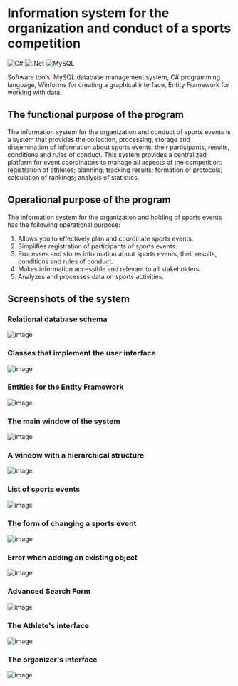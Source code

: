 # Information system for the organization and conduct of a sports competition

![C#](https://img.shields.io/badge/c%23-%23239120.svg?style=for-the-badge&logo=csharp&logoColor=white)
![.Net](https://img.shields.io/badge/.NET-5C2D91?style=for-the-badge&logo=.net&logoColor=white)
![MySQL](https://img.shields.io/badge/mysql-4479A1.svg?style=for-the-badge&logo=mysql&logoColor=white)

Software tools: MySQL database management system, C# programming language, Winforms for creating a graphical interface, Entity Framework for working with data.

## The functional purpose of the program

The information system for the organization and conduct of sports events is a system that provides the collection, processing, storage and dissemination of information about sports events, their participants, results, conditions and rules of conduct.
This system provides a centralized platform for event coordinators to manage all aspects of the competition: registration of athletes; planning; tracking results; formation of protocols; calculation of rankings; analysis of statistics.

## Operational purpose of the program

The information system for the organization and holding of sports events has the following operational purpose:
1. Allows you to effectively plan and coordinate sports events.
2. Simplifies registration of participants of sports events.
3. Processes and stores information about sports events, their results, conditions and rules of conduct.
4. Makes information accessible and relevant to all stakeholders.
5. Analyzes and processes data on sports activities.

## Screenshots of the system

### Relational database schema
![image](https://github.com/danil614/great-sport-event-app/assets/71091627/b11da3ae-85a0-4ebd-8579-cf817bfc0f5b)

### Classes that implement the user interface
![image](https://github.com/danil614/great-sport-event-app/assets/71091627/b4c70b80-5c0a-4547-bd7a-4f28ad9e6801)

### Entities for the Entity Framework
![image](https://github.com/danil614/great-sport-event-app/assets/71091627/04444ea2-1e7b-4d58-a722-060490740f75)

### The main window of the system
![image](https://github.com/danil614/great-sport-event-app/assets/71091627/aa8e287c-82b9-4746-af91-5e0951a3b567)

### A window with a hierarchical structure
![image](https://github.com/danil614/great-sport-event-app/assets/71091627/576d4c41-f135-4b8e-be71-730bc6466350)

### List of sports events
![image](https://github.com/danil614/great-sport-event-app/assets/71091627/960aa168-52d6-492b-bd3f-875b6100f883)

### The form of changing a sports event
![image](https://github.com/danil614/great-sport-event-app/assets/71091627/e302ec37-51d6-4632-9a15-ef0667fa32c4)

### Error when adding an existing object
![image](https://github.com/danil614/great-sport-event-app/assets/71091627/993683c0-9660-487d-989a-b5267021f6ad)

### Advanced Search Form
![image](https://github.com/danil614/great-sport-event-app/assets/71091627/f4196bff-e4bf-49b4-ae33-c325f2ee3ef4)

### The Athlete's interface
![image](https://github.com/danil614/great-sport-event-app/assets/71091627/fb4998f9-ce97-42d2-b985-d7ca24ce5066)

### The organizer's interface
![image](https://github.com/danil614/great-sport-event-app/assets/71091627/59d5860c-c238-49a1-b6cc-e9a8b7aeb399)
